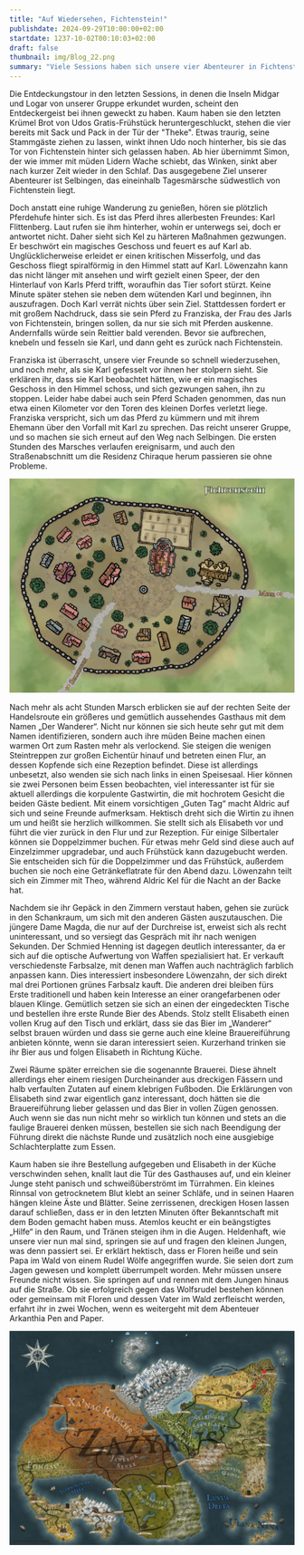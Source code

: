 ```yaml
---
title: "Auf Wiedersehen, Fichtenstein!"
publishdate: 2024-09-29T10:00:00+02:00
startdate: 1237-10-02T00:10:03+02:00
draft: false
thumbnail: img/Blog_22.png
summary: "Viele Sessions haben sich unsere vier Abenteurer in Fichtenstein aufgehalten, doch heute treibt es sie endlich weiter in die Richtung des Wirtshauses 'Der Wanderer'. Wen sie hier treffen und was sonst noch für Überraschungen auf sie warten, erfahrt ihr hier:"
---
```


Die Entdeckungstour in den letzten Sessions, in denen die Inseln Midgar und Logar von unserer Gruppe erkundet wurden, scheint den Entdeckergeist bei ihnen geweckt zu haben. Kaum haben sie den letzten Krümel Brot von Udos Gratis-Frühstück heruntergeschluckt, stehen die vier bereits mit Sack und Pack in der Tür der "Theke". Etwas traurig, seine Stammgäste ziehen zu lassen, winkt ihnen Udo noch hinterher, bis sie das Tor von Fichtenstein hinter sich gelassen haben. Ab hier übernimmt Simon, der wie immer mit müden Lidern Wache schiebt, das Winken, sinkt aber nach kurzer Zeit wieder in den Schlaf. Das ausgegebene Ziel unserer Abenteurer ist Selbingen, das eineinhalb Tagesmärsche südwestlich von Fichtenstein liegt.

Doch anstatt eine ruhige Wanderung zu genießen, hören sie plötzlich Pferdehufe hinter sich. Es ist das Pferd ihres allerbesten Freundes: Karl Flittenberg. Laut rufen sie ihm hinterher, wohin er unterwegs sei, doch er antwortet nicht. Daher sieht sich Kel zu härteren Maßnahmen gezwungen. Er beschwört ein magisches Geschoss und feuert es auf Karl ab. Unglücklicherweise erleidet er einen kritischen Misserfolg, und das Geschoss fliegt spiralförmig in den Himmel statt auf Karl. Löwenzahn kann das nicht länger mit ansehen und wirft gezielt einen Speer, der den Hinterlauf von Karls Pferd trifft, woraufhin das Tier sofort stürzt. Keine Minute später stehen sie neben dem wütenden Karl und beginnen, ihn auszufragen. Doch Karl verrät nichts über sein Ziel. Stattdessen fordert er mit großem Nachdruck, dass sie sein Pferd zu Franziska, der Frau des Jarls von Fichtenstein, bringen sollen, da nur sie sich mit Pferden auskenne. Andernfalls würde sein Reittier bald verenden. Bevor sie aufbrechen, knebeln und fesseln sie Karl, und dann geht es zurück nach Fichtenstein.

Franziska ist überrascht, unsere vier Freunde so schnell wiederzusehen, und noch mehr, als sie Karl gefesselt vor ihnen her stolpern sieht. Sie erklären ihr, dass sie Karl beobachtet hätten, wie er ein magisches Geschoss in den Himmel schoss, und sich gezwungen sahen, ihn zu stoppen. Leider habe dabei auch sein Pferd Schaden genommen, das nun etwa einen Kilometer vor den Toren des kleinen Dorfes verletzt liege. Franziska verspricht, sich um das Pferd zu kümmern und mit ihrem Ehemann über den Vorfall mit Karl zu sprechen. Das reicht unserer Gruppe, und so machen sie sich erneut auf den Weg nach Selbingen. Die ersten Stunden des Marsches verlaufen ereignisarm, und auch den Straßenabschnitt um die Residenz Chiraque herum passieren sie ohne Probleme.

<div class="img-max center">
  <img class="img-fluid rounded" title="Karte Fichtenstein" alt="Karte Fichtenstein." src="./img/fichtenstein.jpg" />
</div>

Nach mehr als acht Stunden Marsch erblicken sie auf der rechten Seite der Handelsroute ein größeres und gemütlich aussehendes Gasthaus mit dem Namen „Der Wanderer“. Nicht nur können sie sich heute sehr gut mit dem Namen identifizieren, sondern auch ihre müden Beine machen einen warmen Ort zum Rasten mehr als verlockend. Sie steigen die wenigen Steintreppen zur großen Eichentür hinauf und betreten einen Flur, an dessen Kopfende sich eine Rezeption befindet. Diese ist allerdings unbesetzt, also wenden sie sich nach links in einen Speisesaal. Hier können sie zwei Personen beim Essen beobachten, viel interessanter ist für sie aktuell allerdings die korpulente Gastwirtin, die mit hochrotem Gesicht die beiden Gäste bedient. Mit einem vorsichtigen „Guten Tag“ macht Aldric auf sich und seine Freunde aufmerksam. Hektisch dreht sich die Wirtin zu ihnen um und heißt sie herzlich willkommen. Sie stellt sich als Elisabeth vor und führt die vier zurück in den Flur und zur Rezeption. Für einige Silbertaler können sie Doppelzimmer buchen. Für etwas mehr Geld sind diese auch auf Einzelzimmer upgradebar, und auch Frühstück kann dazugebucht werden. Sie entscheiden sich für die Doppelzimmer und das Frühstück, außerdem buchen sie noch eine Getränkeflatrate für den Abend dazu. Löwenzahn teilt sich ein Zimmer mit Theo, während Aldric Kel für die Nacht an der Backe hat.

Nachdem sie ihr Gepäck in den Zimmern verstaut haben, gehen sie zurück in den Schankraum, um sich mit den anderen Gästen auszutauschen. Die jüngere Dame Magda, die nur auf der Durchreise ist, erweist sich als recht uninteressant, und so versiegt das Gespräch mit ihr nach wenigen Sekunden. Der Schmied Henning ist dagegen deutlich interessanter, da er sich auf die optische Aufwertung von Waffen spezialisiert hat. Er verkauft verschiedenste Farbsalze, mit denen man Waffen auch nachträglich farblich anpassen kann. Dies interessiert insbesondere Löwenzahn, der sich direkt mal drei Portionen grünes Farbsalz kauft. Die anderen drei bleiben fürs Erste traditionell und haben kein Interesse an einer orangefarbenen oder blauen Klinge. Gemütlich setzen sie sich an einen der eingedeckten Tische und bestellen ihre erste Runde Bier des Abends. Stolz stellt Elisabeth einen vollen Krug auf den Tisch und erklärt, dass sie das Bier im „Wanderer“ selbst brauen würden und dass sie gerne auch eine kleine Brauereiführung anbieten könnte, wenn sie daran interessiert seien. Kurzerhand trinken sie ihr Bier aus und folgen Elisabeth in Richtung Küche.

Zwei Räume später erreichen sie die sogenannte Brauerei. Diese ähnelt allerdings eher einem riesigen Durcheinander aus dreckigen Fässern und halb verfaulten Zutaten auf einem klebrigen Fußboden. Die Erklärungen von Elisabeth sind zwar eigentlich ganz interessant, doch hätten sie die Brauereiführung lieber gelassen und das Bier in vollen Zügen genossen. Auch wenn sie das nun nicht mehr so wirklich tun können und stets an die faulige Brauerei denken müssen, bestellen sie sich nach Beendigung der Führung direkt die nächste Runde und zusätzlich noch eine ausgiebige Schlachterplatte zum Essen.

Kaum haben sie ihre Bestellung aufgegeben und Elisabeth in der Küche verschwinden sehen, knallt laut die Tür des Gasthauses auf, und ein kleiner Junge steht panisch und schweißüberströmt im Türrahmen. Ein kleines Rinnsal von getrocknetem Blut klebt an seiner Schläfe, und in seinen Haaren hängen kleine Äste und Blätter. Seine zerrissenen, dreckigen Hosen lassen darauf schließen, dass er in den letzten Minuten öfter Bekanntschaft mit dem Boden gemacht haben muss. Atemlos keucht er ein beängstigtes „Hilfe“ in den Raum, und Tränen steigen ihm in die Augen. Heldenhaft, wie unsere vier nun mal sind, springen sie auf und fragen den kleinen Jungen, was denn passiert sei. Er erklärt hektisch, dass er Floren heiße und sein Papa im Wald von einem Rudel Wölfe angegriffen wurde. Sie seien dort zum Jagen gewesen und komplett überrumpelt worden. Mehr müssen unsere Freunde nicht wissen. Sie springen auf und rennen mit dem Jungen hinaus auf die Straße. Ob sie erfolgreich gegen das Wolfsrudel bestehen können oder gemeinsam mit Floren und dessen Vater im Wald zerfleischt werden, erfahrt ihr in zwei Wochen, wenn es weitergeht mit dem Abenteuer Arkanthia Pen and Paper.

<div class="img-max center">
  <img class="img-fluid" title="Weltkarte Arkanthia" alt="Weltkarte Arkanthia." src="./img/Arkanthia_Full_Map_Fichtenstein_Wanderer.jpg" />
</div>
